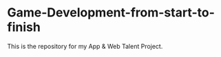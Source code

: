 # Game-Development-from-start-to-finish
This is the repository for my App &amp; Web Talent Project.
